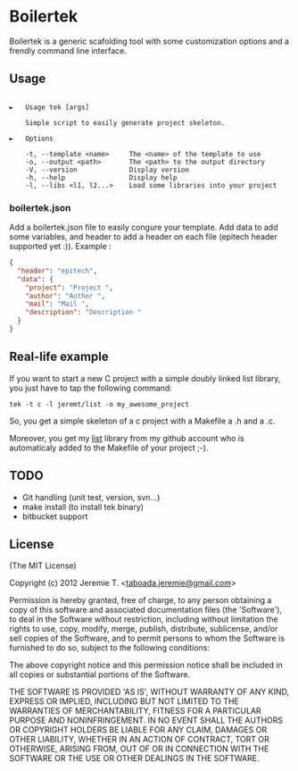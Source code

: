 Boilertek
=========

Boilertek is a generic scafolding tool with some customization options and a frendly command line interface.

Usage
-----

```shell

►   Usage tek [args]

    Simple script to easily generate project skeleton.

►   Options

    -t, --template <name>     The <name> of the template to use
    -o, --output <path>       The <path> to the output directory
    -V, --version             Display version
    -h, --help                Display help
    -l, --libs <l1, l2...>    Load some libraries into your project

```

### boilertek.json

Add a boilertek.json file to easily congure your template. Add data to add some variables, and header to add a header on each file (epitech header supported yet :)). Example :

```json
{
  "header": "epitech",
  "data": {
    "project": "Project ",
    "author": "Author ",
    "mail": "Mail ",
    "description": "Description "
  }
}
```

Real-life example
-----------------

If you want to start a new C project with a simple doubly linked list library, you just have to tap the following command:

```shell
tek -t c -l jeremt/list -o my_awesome_project
```

So, you get a simple skeleton of a c project with a Makefile a .h and a .c.

Moreover, you get my [list](https://github.com/jeremt/list) library from my github account who is automaticaly added to the Makefile of your project ;-).

TODO
----

- Git handling (unit test, version, svn...)
- make install (to install tek binary)
- bitbucket support

License
-------

(The MIT License)

Copyright (c) 2012 Jeremie T. &lt;taboada.jeremie@gmail.com&gt;

Permission is hereby granted, free of charge, to any person obtaining
a copy of this software and associated documentation files (the
'Software'), to deal in the Software without restriction, including
without limitation the rights to use, copy, modify, merge, publish,
distribute, sublicense, and/or sell copies of the Software, and to
permit persons to whom the Software is furnished to do so, subject to
the following conditions:

The above copyright notice and this permission notice shall be
included in all copies or substantial portions of the Software.

THE SOFTWARE IS PROVIDED 'AS IS', WITHOUT WARRANTY OF ANY KIND,
EXPRESS OR IMPLIED, INCLUDING BUT NOT LIMITED TO THE WARRANTIES OF
MERCHANTABILITY, FITNESS FOR A PARTICULAR PURPOSE AND NONINFRINGEMENT.
IN NO EVENT SHALL THE AUTHORS OR COPYRIGHT HOLDERS BE LIABLE FOR ANY
CLAIM, DAMAGES OR OTHER LIABILITY, WHETHER IN AN ACTION OF CONTRACT,
TORT OR OTHERWISE, ARISING FROM, OUT OF OR IN CONNECTION WITH THE
SOFTWARE OR THE USE OR OTHER DEALINGS IN THE SOFTWARE.